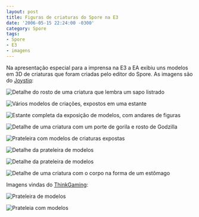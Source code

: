 ```yaml
---
layout: post
title: Figuras de criaturas do Spore na E3
date: '2006-05-15 22:24:00 -0300'
category: Spore
tags:
- Spore
- E3
- imagens
---
```

Na apresentação especial para a imprensa na E3 a EA exibiu uns modelos em 3D de criaturas que foram criadas pelo editor do Spore. As imagens são do [Joystiq](http://www.joystiq.com/2006/05/11/spore-figurines-at-e3/):

![Detalhe do rosto de uma criatura que lembra um sapo listrado](https://i.imgur.com/ZZYuBcQ.jpg)

![Vários modelos de criações, expostos em uma estante](https://i.imgur.com/J13lg2a.jpg)

![Estante completa da exposição de modelos, com andares de figuras](https://i.imgur.com/DzCjn13.jpg)

![Detalhe de uma criatura com um porte de gorila e rosto de Godzilla](https://i.imgur.com/46k7vgp.jpg)

![Prateleira com modelos de criaturas expostas](https://i.imgur.com/WGob70C.jpg)

![Detalhe da prateleira de modelos](https://i.imgur.com/1Mc6vGi.jpg)

![Detalhe da prateleira de modelos](https://i.imgur.com/i4X4TLE.jpg)

![Detalhe de uma criatura com o corpo na forma de um estômago](https://i.imgur.com/H6X1nRp.jpg)

Imagens vindas do [ThinkGaming](http://thinkgaming.org/content/view/255/27/):

![Prateleira de modelos](https://i.imgur.com/iAAENMR.jpg)

![Prateleia com modelos](https://i.imgur.com/zQHYWZA.jpg)
